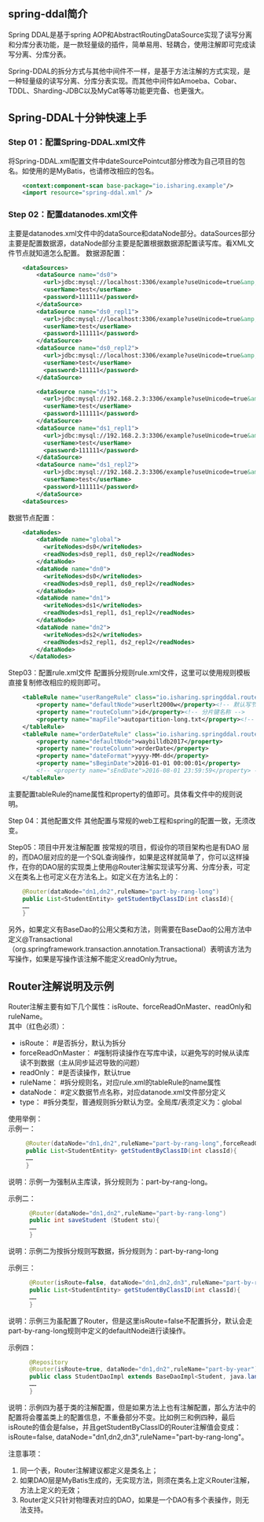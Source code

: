 ## spring-ddal简介

Spring DDAL是基于spring AOP和AbstractRoutingDataSource实现了读写分离和分库分表功能，是一款轻量级的插件，简单易用、轻耦合，使用注解即可完成读写分离、分库分表。

Spring-DDAL的拆分方式与其他中间件不一样，是基于方法注解的方式实现，是一种轻量级的读写分离、分库分表实现。而其他中间件如Amoeba、Cobar、TDDL、Sharding-JDBC以及MyCat等等功能更完备、也更强大。

## Spring-DDAL十分钟快速上手

### Step 01：配置Spring-DDAL.xml文件
  将Spring-DDAL.xml配置文件中dateSourcePointcut部分修改为自己项目的包名。如使用的是MyBatis，也请修改相应的包名。
```xml
    <context:component-scan base-package="io.isharing.example"/>
    <import resource="spring-ddal.xml" />
```

### Step 02：配置datanodes.xml文件
  主要是datanodes.xml文件中的dataSource和dataNode部分。dataSources部分主要是配置数据源，dataNode部分主要是配置根据数据源配置读写库。看XML文件节点就知道怎么配置。
  数据源配置：
  
```xml
    <dataSources>
        <dataSource name="ds0">
          <url>jdbc:mysql://localhost:3306/example?useUnicode=true&amp;characterEncoding=UTF-8</url>
          <userName>test</userName>
          <password>111111</password>
        </dataSource>
        <dataSource name="ds0_repl1">
          <url>jdbc:mysql://localhost:3306/example?useUnicode=true&amp;characterEncoding=UTF-8</url>
          <userName>test</userName>
          <password>111111</password>
        </dataSource>
        <dataSource name="ds0_repl2">
          <url>jdbc:mysql://localhost:3306/example?useUnicode=true&amp;characterEncoding=UTF-8</url>
          <userName>test</userName>
          <password>111111</password>
        </dataSource>

        <dataSource name="ds1">
          <url>jdbc:mysql://192.168.2.3:3306/example?useUnicode=true&amp;characterEncoding=UTF-8</url>
          <userName>test</userName>
          <password>111111</password>
        </dataSource>
        <dataSource name="ds1_repl1">
          <url>jdbc:mysql://192.168.2.3:3306/example?useUnicode=true&amp;characterEncoding=UTF-8</url>
          <userName>test</userName>
          <password>111111</password>
        </dataSource>
        <dataSource name="ds1_repl2">
          <url>jdbc:mysql://192.168.2.3:3306/example?useUnicode=true&amp;characterEncoding=UTF-8</url>
          <userName>test</userName>
          <password>111111</password>
        </dataSource>
    <dataSources>
```
数据节点配置：
```xml
    <dataNodes>
        <dataNode name="global">
          <writeNodes>ds0</writeNodes>
          <readNodes>ds0_repl1, ds0_repl2</readNodes>
        </dataNode>
        <dataNode name="dn0">
          <writeNodes>ds0</writeNodes>
          <readNodes>ds0_repl1, ds0_repl2</readNodes>
        </dataNode>
        <dataNode name="dn1">
          <writeNodes>ds1</writeNodes>
          <readNodes>ds1_repl1, ds1_repl2</readNodes>
        </dataNode>
        <dataNode name="dn2">
          <writeNodes>ds2</writeNodes>
          <readNodes>ds2_repl1, ds2_repl2</readNodes>
        </dataNode>
	  </dataNodes>
```
Step03：配置rule.xml文件
配置拆分规则rule.xml文件，这里可以使用规则模板直接复制修改相应的规则即可。
```xml
    <tableRule name="userRangeRule" class="io.isharing.springddal.route.rule.function.AutoPartitionByLong">
        <property name="defaultNode">userlt2000w</property><!-- 默认写节点，可以定义为最新的库节点 -->
        <property name="routeColumn">id</property><!-- 分片键名称 -->
        <property name="mapFile">autopartition-long.txt</property><!-- 规则配置文件 -->
    </tableRule>
    <tableRule name="orderDateRule" class="io.isharing.springddal.route.rule.function.PartitionByYear">
        <property name="defaultNode">waybilldb2017</property>
        <property name="routeColumn">orderDate</property>
        <property name="dateFormat">yyyy-MM-dd</property>
        <property name="sBeginDate">2016-01-01 00:00:01</property>
        <!-- <property name="sEndDate">2016-08-01 23:59:59</property> -->
    </tableRule>
```
  主要配置tableRule的name属性和property的值即可。具体看文件中的规则说明。

Step 04：其他配置文件
  其他配置与常规的web工程和spring的配置一致，无须改变。

Step05：项目中开发注解配置
  按常规的项目，假设你的项目架构也是有DAO	层的，而DAO层对应的是一个SQL查询操作，如果是这样就简单了，你可以这样操作，在你的DAO层的实现类上使用@Router注解实现读写分离、分库分表，可定义在类名上也可定义在方法名上。如定义在方法名上的：
  
```java
    @Router(dataNode="dn1,dn2",ruleName="part-by-rang-long")
    public List<StudentEntity> getStudentByClassID(int classId){
    ……
    }
```

另外，如果定义有BaseDao的公用父类和方法，则需要在BaseDao的公用方法中定义@Transactional（org.springframework.transaction.annotation.Transactional）表明该方法为写操作，如果是写操作该注解不能定义readOnly为true。

## Router注解说明及示例
Router注解主要有如下几个属性：isRoute、forceReadOnMaster、readOnly和ruleName。  
其中（红色必须）：  
* isRoute：              #是否拆分，默认为拆分  
* forceReadOnMaster：    #强制将读操作在写库中读，以避免写的时候从读库读不到数据（主从同步延迟导致的问题）  
* readOnly：             #是否读操作，默认true  
* ruleName：             #拆分规则名，对应rule.xml的tableRule的name属性  
* dataNode：             #定义数据节点名称，对应datanode.xml文件部分定义  
* type：                 #拆分类型，普通规则拆分默认为空。全局库/表须定义为：global
  
使用举例：  
示例一：
 ```java
      @Router(dataNode="dn1,dn2",ruleName="part-by-rang-long",forceReadOnMaster=true)
      public List<StudentEntity> getStudentByClassID(int classId){
      ……
      }
```
说明：示例一为强制从主库读，拆分规则为：part-by-rang-long。

示例二：
```java
      @Router(dataNode="dn1,dn2",ruleName="part-by-rang-long")
      public int saveStudent (Student stu){
      ……
      }
```
说明：示例二为按拆分规则写数据，拆分规则为：part-by-rang-long

示例三：
```java
      @Router(isRoute=false, dataNode="dn1,dn2,dn3",ruleName="part-by-rang-long")
      public List<StudentEntity> getStudentByClassID(int classId){
      ……
      }
```
说明：示例三为虽配置了Router，但是这里isRoute=false不配置拆分，默认会走part-by-rang-long规则中定义的defaultNode进行读操作。
	
示例四：
```java
      @Repository
      @Router(isRoute=true, dataNode="dn1,dn2",ruleName="part-by-year")
      public class StudentDaoImpl extends BaseDaoImpl<Student, java.lang.Long> implements WaybillDao {
      ……
      }
```
说明：示例四为基于类的注解配置，但是如果方法上也有注解配置，那么方法中的配置将会覆盖类上的配置信息，不重叠部分不变。比如例三和例四种，最后isRoute的值会是false，并且getStudentByClassID的Router注解值会变成：isRoute=false, dataNode="dn1,dn2,dn3",ruleName="part-by-rang-long"。

注意事项：
1. 同一个表，Router注解建议都定义是类名上；  
2. 如果DAO层是MyBatis生成的，无实现方法，则须在类名上定义Router注解，方法上定义的无效；  
3. Router定义只针对物理表对应的DAO，如果是一个DAO有多个表操作，则无法支持。


